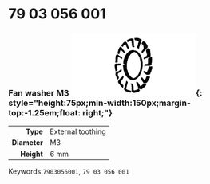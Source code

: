 # 79 03 056 001

### Fan washer M3 ![](../assets/images/parts/fan_washer.png){: style="height:75px;min-width:150px;margin-top:-1.25em;float: right;"}

|   |   |
|---:|---|
**Type** | External toothing
**Diameter** | M3
**Height** |6 mm

Keywords `7903056001`, `79 03 056 001`
